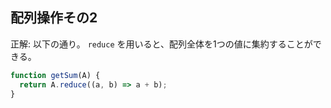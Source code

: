 ## 配列操作その2
正解:
以下の通り。
`reduce` を用いると、配列全体を1つの値に集約することができる。
```javascript
function getSum(A) {
  return A.reduce((a, b) => a + b);
}
```
